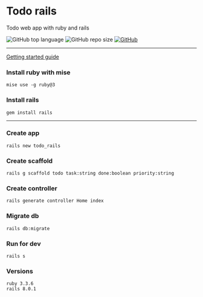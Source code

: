 # Todo rails

Todo web app with ruby and rails

![GitHub top language](https://img.shields.io/github/languages/top/cccaaannn/todo_rails?color=blue&style=flat-square) ![GitHub repo size](https://img.shields.io/github/repo-size/cccaaannn/todo_rails?color=orange&style=flat-square) [![GitHub](https://img.shields.io/github/license/cccaaannn/todo_rails?color=green&style=flat-square)](https://github.com/cccaaannn/todo_rails/blob/master/LICENSE)

---

[Getting started guide](https://guides.rubyonrails.org/getting_started.html)

### Install ruby with mise
```shell
mise use -g ruby@3
```
### Install rails
```shell
gem install rails
```

---

### Create app
```shell
rails new todo_rails
```
### Create scaffold
```shell
rails g scaffold todo task:string done:boolean priority:string
```
### Create controller
```shell
rails generate controller Home index
```
### Migrate db
```shell
rails db:migrate
```
### Run for dev
```shell
rails s
```

### Versions
```
ruby 3.3.6
rails 8.0.1
```

